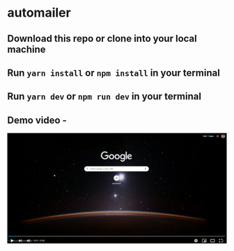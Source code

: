 # automailer
## Download this repo or clone into your local machine
## Run ```yarn install``` or ```npm install``` in your terminal
## Run ```yarn dev``` or ```npm run dev``` in your terminal
## Demo video -
[![Watch the video](https://raw.githubusercontent.com/maverick-360/time-keep/main/img/youtube.png)](https://youtu.be/J0kdPnIBrCA)
